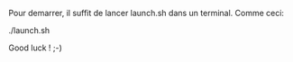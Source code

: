Pour demarrer, il suffit de lancer launch.sh dans un terminal.
Comme ceci:

./launch.sh

Good luck ! ;-)
